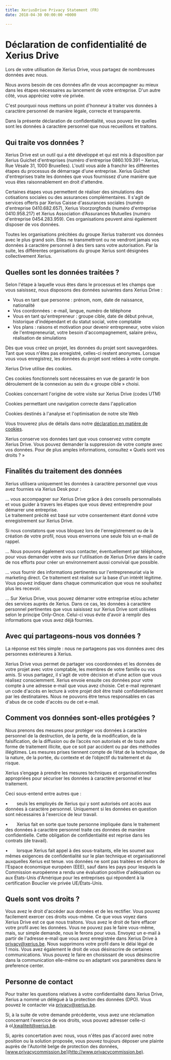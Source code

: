 ```yaml
---
title: XeriusDrive Privacy Statement (FR)
date: 2018-04-30 00:00:00 +0000

---
```

# Déclaration de confidentialité de Xerius Drive

Lors de votre utilisation de Xerius Drive, vous partagez de nombreuses données avec nous.

Nous avons besoin de ces données afin de vous accompagner au mieux dans les étapes nécessaires au lancement de votre entreprise. D'un autre côté, vous appréciez votre vie privée.

C'est pourquoi nous mettons un point d'honneur à traiter vos données à caractère personnel de manière légale, correcte et transparente.

Dans la présente déclaration de confidentialité, vous pouvez lire quelles sont les données à caractère personnel que nous recueillons et traitons.

## Qui traite vos données ?

Xerius Drive est un outil qui a été développé et qui est mis à disposition par Xerius Guichet d'entreprises (numéro d'entreprise 0860.109.391 – Xerius, Rue Vésale 31, 1000 Bruxelles). L'outil vous aide à franchir les différentes étapes du processus de démarrage d'une entreprise. Xerius Guichet d'entreprises traite les données que vous fournissez d'une manière que vous êtes raisonnablement en droit d'attendre.

Certaines étapes vous permettent de réaliser des simulations des cotisations sociales ou des assurances complémentaires. Il s'agit de services offerts par Xerius Caisse d'assurances sociales (numéro d'entreprise 0410.682.657), Xerius Voorzorgfonds (numéro d'entreprise 0410.958.217) et Xerius Association d’Assurances Mutuelles (numéro d'entreprise 0454.283.959). Ces organisations peuvent ainsi également disposer de vos données.

Toutes les organisations précitées du groupe Xerius traiteront vos données avec le plus grand soin. Elles ne transmettront ou ne vendront jamais vos données à caractère personnel à des tiers sans votre autorisation. Par la suite, les différentes organisations du groupe Xerius sont désignées collectivement Xerius.

## Quelles sont les données traitées ?

Selon l'étape à laquelle vous êtes dans le processus et les champs que vous saisissez, nous disposons des données suivantes dans Xerius Drive :

* Vous en tant que personne : prénom, nom, date de naissance, nationalité
* Vos coordonnées : e-mail, langue, numéro de téléphone
* Vous en tant qu'entrepreneur : groupe cible, date de début prévue, historique d'indépendant et du statut social, votre comptable
* Vos plans : raisons et motivation pour devenir entrepreneur, votre vision de l'entrepreneuriat, votre besoin d'accompagnement, salaire prévu, réalisation de simulations

Dès que vous créez un projet, les données du projet sont sauvegardées. Tant que vous n'êtes pas enregistré, celles-ci restent anonymes. Lorsque vous vous enregistrez, les données du projet sont reliées à votre compte.

Xerius Drive utilise des cookies.

Ces cookies fonctionnels sont nécessaires en vue de garantir le bon déroulement de la connexion au sein du « groupe cible » choisi.

Cookies concernant l'origine de votre visite sur Xerius Drive (codes UTM)

Cookies permettant une navigation correcte dans l'application

Cookies destinés à l'analyse et l'optimisation de notre site Web

Vous trouverez plus de détails dans notre [déclaration en matière de cookies](https://www.xerius.be/fr-be/cookie-statement).

Xerius conserve vos données tant que vous conservez votre compte Xerius Drive. Vous pouvez demander la suppression de votre compte avec vos données. Pour de plus amples informations, consultez « Quels sont vos droits ? »

## Finalités du traitement des données

Xerius utilisera uniquement les données à caractère personnel que vous avez fournies via Xerius Desk pour :

... vous accompagner sur Xerius Drive grâce à des conseils personnalisés et vous guider à travers les étapes que vous devez entreprendre pour démarrer une entreprise.  
Le traitement précité est basé sur votre consentement étant donné votre enregistrement sur Xerius Drive.

Si nous constatons que vous bloquez lors de l'enregistrement ou de la création de votre profil, nous vous enverrons une seule fois un e-mail de rappel.

… Nous pouvons également vous contacter, éventuellement par téléphone, pour vous demander votre avis sur l'utilisation de Xerius Drive dans le cadre de nos efforts pour créer un environnement aussi convivial que possible.

... vous fournir des informations pertinentes sur l'entrepreneuriat via le marketing direct. Ce traitement est réalisé sur la base d'un intérêt légitime. Vous pouvez indiquer dans chaque communication que vous ne souhaitez plus les recevoir.

... Sur Xerius Drive, vous pouvez démarrer votre entreprise et/ou acheter des services auprès de Xerius. Dans ce cas, les données à caractère personnel pertinentes que vous saisissez sur Xerius Drive sont utilisées selon le principe Only-Once. Celui-ci vous évite d'avoir à remplir des informations que vous avez déjà fournies.

## Avec qui partageons-nous vos données ?

La réponse est très simple : nous ne partageons pas vos données avec des personnes extérieures à Xerius.

Xerius Drive vous permet de partager vos coordonnées et les données de votre projet avec votre comptable, les membres de votre famille ou vos amis. Si vous partagez, il s'agit de votre décision et d'une action que vous réalisez consciemment. Xerius envoie ensuite ces données pour votre compte à une adresse e-mail que vous avez choisie. Cet e-mail reprenant un code d'accès en lecture à votre projet doit être traité confidentiellement par les destinataires. Nous ne pouvons être tenus responsables en cas d'abus de ce code d'accès ou de cet e-mail.

## Comment vos données sont-elles protégées ?

Nous prenons des mesures pour protéger vos données à caractère personnel de la destruction, de la perte, de la modification, de la falsification, de la diffusion ou de l’accès non autorisés et de toute autre forme de traitement illicite, que ce soit par accident ou par des méthodes illégitimes. Les mesures prises tiennent compte de l’état de la technique, de la nature, de la portée, du contexte et de l’objectif du traitement et du risque.

Xerius s’engage à prendre les mesures techniques et organisationnelles appropriées pour sécuriser les données à caractère personnel et leur traitement.

Ceci sous-entend entre autres que :

•       seuls les employés de Xerius qui y sont autorisés ont accès aux données à caractère personnel. Uniquement si les données en question sont nécessaires à l'exercice de leur travail.

•       Xerius fait en sorte que toute personne impliquée dans le traitement des données à caractère personnel traite ces données de manière confidentielle. Cette obligation de confidentialité est reprise dans les contrats (de travail).

•       lorsque Xerius fait appel à des sous-traitants, elle les soumet aux mêmes exigences de confidentialité sur le plan technique et organisationnel auxquelles Xerius est tenue. vos données ne sont pas traitées en dehors de l’Espace économique européen (EEE), sauf dans les pays pour lesquels la Commission européenne a rendu une évaluation positive d'adéquation ou aux États-Unis d'Amérique pour les entreprises qui répondent à la certification Bouclier vie privée UE/États-Unis.

## Quels sont vos droits ?

Vous avez le droit d'accéder aux données et de les rectifier. Vous pouvez facilement exercer ces droits vous-même. Ce que vous voyez dans Xerius Drive est ce que nous traitons. Vous avez le droit de faire effacer votre profil avec les données. Vous ne pouvez pas le faire vous-même, mais, sur simple demande, nous le ferons pour vous. Envoyez un e-mail à partir de l'adresse e-mail que vous avez enregistrée dans Xerius Drive à  <a href="mailto:privacy@xerius.be">privacy@xerius.be</a>. Nous supprimons votre profil dans le délai légal de 1 mois. Vous avez également le droit de vous désinscrire de certaines communications. Vous pouvez le faire en choisissant de vous désinscrire dans la communication elle-même ou en adaptant vos paramètres dans le preference center.

## Personne de contact

Pour traiter les questions relatives à votre confidentialité dans Xerius Drive, Xerius a nommé un délégué à la protection des données (DPO). Vous pouvez le contacter via [privacy@xerius.be](mailto:privacy@xerius.be).

Si, à la suite de votre demande précédente, vous avez une réclamation concernant l'exercice de vos droits, vous pouvez adresser celle-ci à ol[.kwaliteit@xerius.be](mailto:.kwaliteit@xerius.be).

Si, après concertation avec nous, vous n'êtes pas d'accord avec notre position ou la solution proposée, vous pouvez toujours déposer une plainte auprès de l'Autorité belge de protection des données, [www.privacycommission.be](http://www.privacycommission.be).